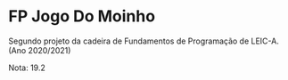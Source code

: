 # FP Jogo Do Moinho

Segundo projeto da cadeira de Fundamentos de Programação de LEIC-A. (Ano 2020/2021)

Nota: 19.2
